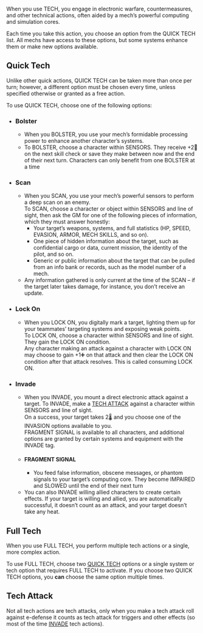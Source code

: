 When you use TECH, you engage in electronic warfare, countermeasures, and other technical actions, often aided by a mech’s powerful computing and simulation cores.

Each time you take this action, you choose an option from the QUICK TECH list. All mechs have access to these options, but some systems enhance them or make new options available.

## Quick Tech
Unlike other quick actions, QUICK TECH can be taken more than once per turn; however, a different option must be chosen every time, unless specified otherwise or granted as a free action.

To use QUICK TECH, choose one of the following options:

- ### Bolster
  - When you BOLSTER, you use your mech’s formidable processing power to enhance another character’s systems.
  - To BOLSTER, choose a character within SENSORS. They receive +2􀀜 on the next skill check or save they make between now and the end of their next turn. Characters can only benefit from one BOLSTER at a time
- ### Scan
  - When you SCAN, you use your mech’s powerful sensors to perform a deep scan on an enemy.
<br>To SCAN, choose a character or object within SENSORS and line of sight, then ask the GM for one of the following pieces of information, which they must answer honestly:
    - Your target’s weapons, systems, and full statistics (HP, SPEED, EVASION, ARMOR, MECH SKILLS, and so on).
    - One piece of hidden information about the target, such as confidential cargo or data, current mission, the identity of the pilot, and so on.
    - Generic or public information about the target that can be pulled from an info bank or records, such as the model number of a mech.
  - Any information gathered is only current at the time of the SCAN – if the target later takes damage, for instance, you don’t receive an update.
- ### Lock On
  - When you LOCK ON, you digitally mark a target, lighting them up for your teammates’ targeting systems and exposing weak points.
<br> To LOCK ON, choose a character within SENSORS and line of sight. They gain the LOCK ON condition.
<br> Any character making an attack against a character with LOCK ON may choose to gain +1➕ on that attack and then clear the LOCK ON condition after that attack resolves. This is called consuming LOCK ON.
- ### Invade
  - When you INVADE, you mount a direct electronic attack against a target. To INVADE, make a [TECH ATTACK](#tech-attack) against a character within SENSORS and line of sight.
<br>On a success, your target takes 2🌡 and you choose one of the INVASION options available to you.
<br>FRAGMENT SIGNAL is available to all characters, and additional options are granted by certain systems and equipment with the INVADE tag.
  - #### FRAGMENT SIGNAL
    - You feed false information, obscene messages, or phantom signals to your target’s computing core. They become IMPAIRED and SLOWED until the end of their next turn
  - You can also INVADE willing allied characters to create certain effects. If your target is willing and allied, you are automatically successful, it doesn’t count as an attack, and your target doesn’t take any heat.

## Full Tech
When you use FULL TECH, you perform multiple tech actions or a single, more complex action.

To use FULL TECH, choose two [QUICK TECH](#QUICK-TECH) options or a single system or tech option that requires FULL TECH to activate. If you choose two QUICK TECH options, you **can** choose the same option multiple times.

## Tech Attack
Not all tech actions are tech attacks, only when you make a tech attack roll against e-defense it counts as tech attack for triggers and other effects (so most of the time [INVADE](#invade) tech actions).
